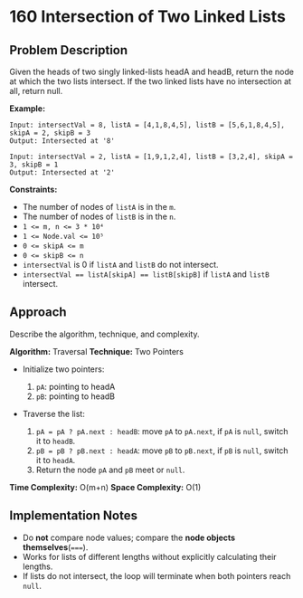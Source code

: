# 160 Intersection of Two Linked Lists

## Problem Description

Given the heads of two singly linked-lists headA and headB, return the node at which the two lists intersect. If the two linked lists have no intersection at all, return null.

**Example:**

```
Input: intersectVal = 8, listA = [4,1,8,4,5], listB = [5,6,1,8,4,5], skipA = 2, skipB = 3
Output: Intersected at '8'
```

```
Input: intersectVal = 2, listA = [1,9,1,2,4], listB = [3,2,4], skipA = 3, skipB = 1
Output: Intersected at '2'
```

**Constraints:**

- The number of nodes of `listA` is in the `m`.
- The number of nodes of `listB` is in the `n`.
- `1 <= m, n <= 3 * 10⁴`
- `1 <= Node.val <= 10⁵`
- `0 <= skipA <= m`
- `0 <= skipB <= n`
- `intersectVal` is 0 if `listA` and `listB` do not intersect.
- `intersectVal == listA[skipA] == listB[skipB]` if `listA` and `listB` intersect.

## Approach

Describe the algorithm, technique, and complexity.

**Algorithm:** Traversal
**Technique:** Two Pointers

- Initialize two pointers:
  1. `pA`: pointing to headA
  2. `pB`: pointing to headB

- Traverse the list:
  1. `pA = pA ? pA.next : headB`: move `pA` to `pA.next`, if `pA` is `null`, switch it to `headB`.
  2. `pB = pB ? pB.next : headA`: move `pB` to `pB.next`, if `pB` is `null`, switch it to `headA`.
  3. Return the node `pA` and `pB` meet or `null`.

**Time Complexity:** O(m+n)
**Space Complexity:** O(1)

## Implementation Notes

- Do **not** compare node values; compare the **node objects themselves**(`===`).
- Works for lists of different lengths without explicitly calculating their lengths.
- If lists do not intersect, the loop will terminate when both pointers reach `null`.
